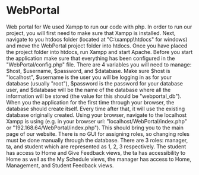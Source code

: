 # WebPortal
Web portal for 
We used Xampp to run our code with php. In order to run our project, you will first need to make sure that Xampp is installed. Next, navigate to you htdocs folder (located at "C:\xampp\htdocs" for windows) and move the WebPortal project folder into htdocs. Once you have placed the project folder into htdocs, run Xampp and start Apache.
Before you start the application make sure that everything has been configured in the "WebPortal/config.php" file. There are 4 variables you will need to manage: $host, $username, $password, and $database. Make sure $host is "localhost", $username is the user you will be logging in as for your database (usually "root"), $password is the password for your database user, and $database will be the name of the database where all the information will be stored (the value for this should be "webportal_db"). When you the application for the first time through your browser, the database should create itself. Every time after that, it will use the existing database originally created.
Using your browser, navigate to the localhost Xampp is using (e.g. in your browser url: "localhost/WebPortal/index.php" or "192.168.64/WebPortal/index.php"). This should bring you to the main page of our website. 
There is no GUI for assigning roles, so changing roles must be done manually through the database. There are 3 roles: manager, ta, and student which are represented as 1, 2, 3 respectively. The student has access to Home and Give Feedback views, the ta has accessibility to Home as well as the My Schedule views, the manager has access to Home, Management, and Student Feedback views.
